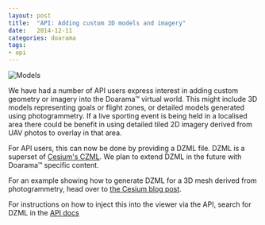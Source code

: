 ```yaml
---
layout: post
title:  "API: Adding custom 3D models and imagery"
date:   2014-12-11
categories: doarama
tags:
- api
---
```


[]()
![Models](https://github.com/NICTA/cesium-simple-photogrammetry/raw/master/images/screengrab-cesium.jpg)

We have had a number of API users express interest in adding custom geometry or imagery into the Doarama&trade; virtual world.
This might include 3D models representing goals or flight zones, or detailed models generated using photogrammetry.
If a live sporting event is being held in a localised area there could be benefit in using detailed tiled 2D imagery derived from UAV photos to overlay in that area.

For API users, this can now be done by providing a DZML file.
DZML is a superset of [Cesium's CZML](https://github.com/AnalyticalGraphicsInc/cesium/wiki/CZML-Guide).
We plan to extend DZML in the future with Doarama&trade; specific content.

For an example showing how to generate DZML for a 3D mesh derived from photogrammetry, head over to [the Cesium blog post](http://cesiumjs.org/2014/12/10/From-the-real-to-the-virtual-world/).

For instructions on how to inject this into the viewer via the API, search for DZML in the [API docs](http://www.doarama.com/api/0.2/docs)